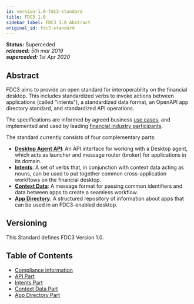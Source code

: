 ```yaml
---
id: version-1.0-fdc3-standard
title: FDC3 1.0
sidebar_label: FDC3 1.0 Abstract
original_id: fdc3-standard
---
```


**Status:** Superceded  
_**released:** 5th mar 2019_  
_**superceded:** 1st Apr 2020_  

## Abstract
FDC3 aims to provide an open standard for interoperability on the financial desktop. This includes standardized verbs to invoke actions between applications (called "intents"), a standardized data format, an OpenAPI app directory standard, and standardized API operations.

The specifications are informed by agreed business [use cases](use-cases/overview), and implemented and used by leading [financial industry participants](../../users).

The standard currently consists of four complementary parts:
- **[Desktop Agent API](api/spec)**: An API interface for working with a Desktop agent, which acts as launcher and message router (broker) for applications in its domain. 
- **[Intents](intents/spec)**: A set of verbs that, in conjunction with context data acting as nouns, can be used to put together common cross-application workflows on the financial desktop.
- **[Context Data](context/spec)**: A message format for passing common identifiers and data between apps to create a seamless workflow.
- **[App Directory](app-directory/spec)**: A structured repository of information about apps that can be used in an FDC3-enabled desktop.

## Versioning
This Standard defines FDC3 Version 1.0. 

## Table of Contents
- [Compliance information](fdc3-compliance)
- [API Part](api/spec)
- [Intents Part](intents/spec)
- [Context Data Part](context/spec)
- [App Directory Part ](app-directory/spec)